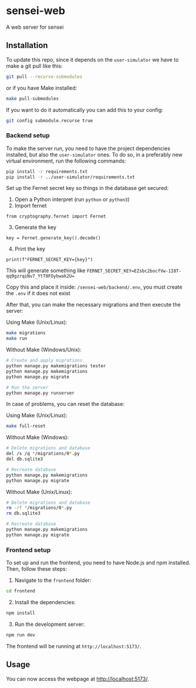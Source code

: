 # sensei-web

A web server for sensei

## Installation

To update this repo, since it depends on the `user-simulator` we have to make a git pull like this:

```bash
git pull --recurse-submodules
```

or if you have Make installed:

```bash
make pull-submodules
```

If you want to do it automatically you can add this to your config:

```bash
git config submodule.recurse true
```

### Backend setup

To make the server run, you need to have the project dependencies installed, but also the `user-simulator` ones. To do so, in a preferably new virtual environment, run the following commands:

```bash
pip install -r requirements.txt
pip install -r ../user-simulator/requirements.txt
```

Set up the Fernet secret key so things in the database get secured:

1. Open a Python interpret (run `python` or `python3`)
2. Import fernet
```
from cryptography.fernet import Fernet
```
3. Generate the key
```
key = Fernet.generate_key().decode()
```
4. Print the key
```
print(f"FERNET_SECRET_KEY={key}")
```
This will generate something like `FERNET_SECRET_KEY=EZsbc2bocfVw-1I8T-qq9gzrqiNv7_YtT0FOybwak2U=`

Copy this and place it inside: `/sensei-web/backend/.env`, you must create the `.env` if it does not exist


After that, you can make the necessary migrations and then execute the server:

Using Make (Unix/Linux):

```bash
make migrations
make run
```

Without Make (Windows/Unix):

```bash
# Create and apply migrations
python manage.py makemigrations tester
python manage.py makemigrations
python manage.py migrate

# Run the server
python manage.py runserver
```

In case of problems, you can reset the database:

Using Make (Unix/Linux):

```bash
make full-reset
```

Without Make (Windows):

```bash
# Delete migrations and database
del /s /q */migrations/0*.py
del db.sqlite3

# Recreate database
python manage.py makemigrations
python manage.py migrate
```

Without Make (Unix/Linux):

```bash
# Delete migrations and database
rm -rf */migrations/0*.py
rm db.sqlite3

# Recreate database
python manage.py makemigrations
python manage.py migrate
```

### Frontend setup

To set up and run the frontend, you need to have Node.js and npm installed. Then, follow these steps:

1. Navigate to the `frontend` folder:

```bash
cd frontend
```

2. Install the dependencies:

```bash
npm install
```

3. Run the development server:

```bash
npm run dev
```

The frontend will be running at `http://localhost:5173/`.

## Usage

You can now access the webpage at [http://localhost:5173/](http://localhost:5173/).
